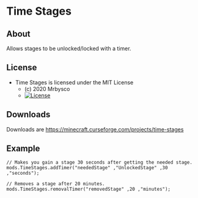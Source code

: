 # Time Stages #

## About ##
Allows stages to be unlocked/locked with a timer.

## License ##
* Time Stages is licensed under the MIT License
  - (c) 2020 Mrbysco
  - [![License](https://img.shields.io/badge/License-MIT-red.svg?style=flat)](http://opensource.org/licenses/MIT)
  
## Downloads ##
Downloads are https://minecraft.curseforge.com/projects/time-stages

## Example

```
// Makes you gain a stage 30 seconds after getting the needed stage.
mods.TimeStages.addTimer("neededStage" ,"UnlockedStage" ,30 ,"seconds");

// Removes a stage after 20 minutes.
mods.TimeStages.removalTimer("removedStage" ,20 ,"minutes");
```
